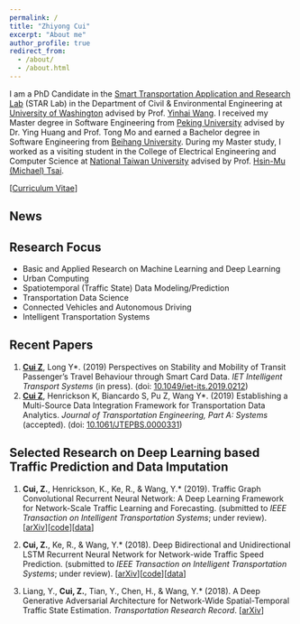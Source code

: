 ```yaml
---
permalink: /
title: "Zhiyong Cui"
excerpt: "About me"
author_profile: true
redirect_from: 
  - /about/
  - /about.html
---
```


I am a PhD Candidate in the [Smart Transportation Application and Research Lab](http://www.uwstarlab.org/) (STAR Lab) in the Department of Civil & Environmental Engineering at [University of Washington](https://www.washington.edu/) advised by Prof. [Yinhai Wang](https://www.ce.washington.edu/facultyfinder/yinhai-wang). I received my Master degree in Software Engineering from [Peking University](http://english.pku.edu.cn/) advised by Dr. Ying Huang and Prof. Tong Mo and earned a Bachelor degree in Software Engineering from [Beihang University](https://ev.buaa.edu.cn/). During my Master study, I worked as a visiting student in the College of Electrical Engineering and Computer Science at [National Taiwan University](http://www.ntu.edu.tw/english/) advised by Prof. [Hsin-Mu (Michael) Tsai](https://www.csie.ntu.edu.tw/~hsinmu/wiki/).

[[Curriculum Vitae](https://zhiyongc.github.io/files/CV.pdf)]

## News

## Research Focus
* Basic and Applied Research on Machine Learning and Deep Learning
* Urban Computing 
* Spatiotemporal (Traffic State) Data Modeling/Prediction
* Transportation Data Science
* Connected Vehicles and Autonomous Driving 
* Intelligent Transportation Systems

## Recent Papers
1.	<u>**Cui Z**</u>, Long Y*. (2019) Perspectives on Stability and Mobility of Transit Passenger’s Travel Behaviour through Smart Card Data. *IET Intelligent Transport Systems* (in press). (doi: [10.1049/iet-its.2019.0212](https://doi.org/10.1049/iet-its.2019.0212))
2.	**<u>Cui Z</u>**, Henrickson K, Biancardo S, Pu Z, Wang Y*. (2019) Establishing a Multi-Source Data Integration Framework for Transportation Data Analytics. *Journal of Transportation Engineering, Part A: Systems* (accepted). (doi: [10.1061/JTEPBS.0000331](https://doi.org/10.1061/JTEPBS.0000331))


## Selected Research on Deep Learning based Traffic Prediction and Data Imputation
1. **Cui, Z.**, Henrickson, K., Ke, R., & Wang, Y.\* (2019). Traffic Graph Convolutional Recurrent Neural Network: A Deep Learning Framework for Network-Scale Traffic Learning and Forecasting. (submitted to *IEEE Transaction on Intelligent Transportation Systems*; under review). \[[arXiv](https://arxiv.org/abs/1802.07007)\]\[[code](https://github.com/zhiyongc/Graph_Convolutional_LSTM)\]\[[data](https://github.com/zhiyongc/Seattle-Loop-Data)\]

<!--\[[slides](https://drive.google.com/file/d/1FxmyG88cAD3gO7pbEmor4uq3fINAK2yP/view?usp=sharing)\] -->

2. **Cui, Z.**, Ke, R., & Wang, Y.\* (2018). Deep Bidirectional and Unidirectional LSTM Recurrent Neural Network for Network-wide Traffic Speed Prediction. (submitted to *IEEE Transaction on Intelligent Transportation Systems*; under review). \[[arXiv](https://arxiv.org/abs/1801.02143)\]\[[code](https://github.com/zhiyongc/Stacked_Bidirectional_Unidirectional_LSTM)\]\[[data](https://github.com/zhiyongc/Seattle-Loop-Data)\]
<!--\[[video](http://videolectures.net/zhiyong_cui/)\]-->

3. Liang, Y., **Cui, Z.**, Tian, Y., Chen, H., & Wang, Y.\* (2018). A Deep Generative Adversarial Architecture for Network-Wide Spatial-Temporal Traffic State Estimation. *Transportation Research Record*. \[[arXiv](https://arxiv.org/abs/1801.03818)\]

<!-- ## Selected Research on Geospatial Transportation Data Integration
1. **Cui, Z.**, Henrickson, K., Pu, Z., Guo, G., & Wang, Y.\* (2019). A New Multi-Source Traffic Data Integration Framework for Traffic Analysis and Performance Measurement. *Transportation Research Board 98th Annual Meeting*. \[[slides](https://drive.google.com/file/d/1SB-0zUTPWSa8xUsRmZxt_s1msCXbPQyh/view?usp=sharing)\] -->
